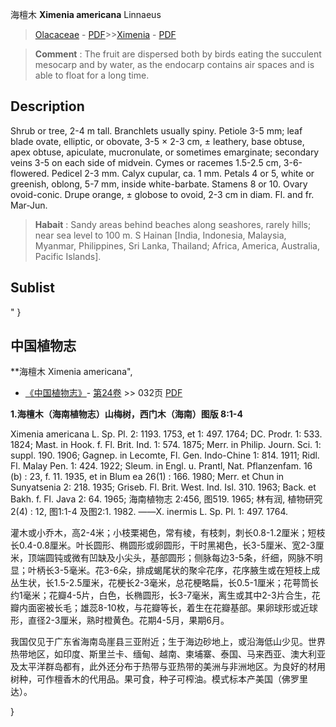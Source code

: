 海檀木 **Ximenia americana** Linnaeus

> [Olacaceae](http://www.iplant.cn/info/Olacaceae?t=foc) - [PDF](http://www.iplant.cn/foc/pdf/Olacaceae.pdf)>>[Ximenia](http://www.iplant.cn/info/Ximenia?t=foc) - [PDF](http://www.iplant.cn/foc/pdf/Ximenia.pdf)


> **Comment** : 
> The fruit are dispersed both by birds eating the succulent mesocarp and by water, as the endocarp contains air spaces and is able to float for a long time.

## Description

Shrub or tree, 2-4 m tall. Branchlets usually spiny. Petiole 3-5 mm; leaf blade ovate, elliptic, or obovate, 3-5 × 2-3 cm, ± leathery, base obtuse, apex obtuse, apiculate, mucronulate, or sometimes emarginate; secondary veins 3-5 on each side of midvein. Cymes or racemes 1.5-2.5 cm, 3-6-flowered. Pedicel 2-3 mm. Calyx cupular, ca. 1 mm. Petals 4 or 5, white or greenish, oblong, 5-7 mm, inside white-barbate. Stamens 8 or 10. Ovary ovoid-conic. Drupe orange, ± globose to ovoid, 2-3 cm in diam. Fl. and fr. Mar-Jun.


> **Habait** : 
> Sandy areas behind beaches along seashores, rarely hills; near sea level to 100 m. S Hainan [India, Indonesia, Malaysia, Myanmar, Philippines, Sri Lanka, Thailand; Africa, America, Australia, Pacific Islands].


## Sublist
"
}
## 中国植物志



**海檀木 Ximenia americana",



* [《中国植物志》](http://www.iplant.cn/frps)- [第24卷](http://www.iplant.cn/frps/vol/24) >> 032页 [PDF](http://www.iplant.cn/frps/pdf/24/032.pdf)


**1.海檀木（海南植物志）山梅树，西门木（海南）图版 8:1-4**

Ximenia americana L. Sp. Pl. 2: 1193. 1753, et 1: 497. 1764; DC. Prodr. 1: 533. 1824; Mast. in Hook. f. Fl. Brit. Ind. 1: 574. 1875; Merr. in Philip. Journ. Sci. 1: suppl. 190. 1906; Gagnep. in Lecomte, Fl. Gen. Indo-Chine 1: 814. 1911; Ridl. Fl. Malay Pen. 1: 424. 1922; Sleum. in Engl. u. Prantl, Nat. Pflanzenfam. 16 (b) : 23, f. 11. 1935, et in Blum ea 26(1) : 166. 1980; Merr. et Chun in Sunyatsenia 2: 218. 1935; Griseb. Fl. Brit. West. Ind. Isl. 310. 1963; Back. et Bakh. f. Fl. Java 2: 64. 1965; 海南植物志 2:456, 图519. 1965; 林有润, 植物研究2(4) : 12, 图1:1-4 及图2:1. 1982. ——X. inermis L. Sp. Pl. 1: 497. 1764.

灌木或小乔木，高2-4米；小枝栗褐色，常有棱，有枝刺，刺长0.8-1.2厘米；短枝长0.4-0.8厘米。叶长圆形、椭圆形或卵圆形，干时黑褐色，长3-5厘米、宽2-3厘米，顶端圆钝或微有凹缺及小尖头，基部圆形；侧脉每边3-5条，纤细，网脉不明显；叶柄长3-5毫米。花3-6朵，排成蝎尾状的聚伞花序，花序腋生或在短枝上成丛生状，长1.5-2.5厘米，花梗长2-3毫米，总花梗略扁，长0.5-1厘米；花萼筒长约1毫米；花瓣4-5片，白色，长椭圆形，长3-7毫米，离生或其中2-3片合生，花瓣内面密被长毛；雄蕊8-10枚，与花瓣等长，着生在花瓣基部。果卵球形或近球形，直径2-3厘米，熟时橙黄色。花期4-5月，果期6月。

我国仅见于广东省海南岛崖县三亚附近；生于海边砂地上，或沿海低山少见。世界热带地区，如印度、斯里兰卡、缅甸、越南、柬埔寨、泰国、马来西亚、澳大利亚及太平洋群岛都有，此外还分布于热带与亚热带的美洲与非洲地区。为良好的材用树种，可作檀香木的代用品。果可食，种子可榨油。模式标本产美国（佛罗里达）。



}